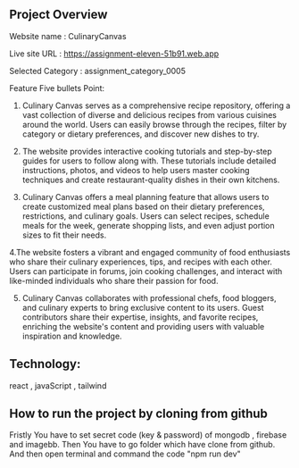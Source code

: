<h2>Project Overview</h2>
Website name : CulinaryCanvas

Live site URL : https://assignment-eleven-51b91.web.app

Selected Category : assignment_category_0005

Feature Five bullets Point: 

1. Culinary Canvas serves as a comprehensive recipe repository, offering a vast collection of diverse and delicious recipes from various cuisines around the world. Users can easily browse through the recipes, filter by category or dietary preferences, and discover new dishes to try.

2. The website provides interactive cooking tutorials and step-by-step guides for users to follow along with. These tutorials include detailed instructions, photos, and videos to help users master cooking techniques and create restaurant-quality dishes in their own kitchens.

3. Culinary Canvas offers a meal planning feature that allows users to create customized meal plans based on their dietary preferences, restrictions, and culinary goals. Users can select recipes, schedule meals for the week, generate shopping lists, and even adjust portion sizes to fit their needs.

4.The website fosters a vibrant and engaged community of food enthusiasts who share their culinary experiences, tips, and recipes with each other. Users can participate in forums, join cooking challenges, and interact with like-minded individuals who share their passion for food.

5.  Culinary Canvas collaborates with professional chefs, food bloggers, and culinary experts to bring exclusive content to its users. Guest contributors share their expertise, insights, and favorite recipes, enriching the website's content and providing users with valuable inspiration and knowledge.

<h2>Technology:</h2>
react , javaScript , tailwind
<h2>How to run the project by cloning from github</h2>
Fristly You have to set secret code (key & password) of mongodb , firebase and imagebb. Then You have to go folder which have clone  from github. And then open terminal and command the code "npm run dev"
